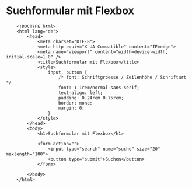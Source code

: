 # Suchformular mit Flexbox

		<!DOCTYPE html> 
		<html lang="de">
			<head>
				<meta charset="UTF-8">
				<meta http-equiv="X-UA-Compatible" content="IE=edge">
				<meta name="viewport" content="width=device-width, initial-scale=1.0" />
				<title>Suchformular mit Flexbox</title>
				<style>
					input, button {
						/* font: Schriftgroesse / Zeilenhöhe / Schriftart */
						font: 1.1rem/normal sans-serif;
						text-align: left;
						padding: 0.24rem 0.75rem;
						border: none;
						margin: 0;
					}
				</style>
			</head>
			<body>
				<h1>Suchformular mit Flexbox</h1>

				<form action="">
					<input type="search" name="suche" size="20" maxlength="100">
					<button type="submit">Suchen</button>
				</form>

			</body>
		</html>
